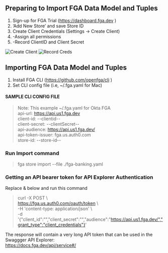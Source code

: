 ## Preparing to Import FGA Data Model and Tuples
1. Sign-up for FGA Trial (https://dashboard.fga.dev )  <br>
2. ‘Add New Store’ and save Store ID  <br>
3. Create Client Credentials (Settings -> Create Client)  <br>
4. -Assign all permissions <br>
5. -Record ClientID and Client Secret <br>

![Create Client](https://github.com/adamdrayer/fga-banking-sample/assets/48683398/9f79bf30-a064-48c1-a770-a8845e31abdf)
![Record Creds](https://github.com/adamdrayer/fga-banking-sample/assets/48683398/d5c918f3-31df-438e-b35d-bf6c9e05bf7d)

## Importing FGA Data Model and Tuples  <br>
1. Install FGA CLI (https://github.com/openfga/cli )  <br>
2. Set CLI config file (i.e, ~/.fga.yaml for Mac)  <br>

#### SAMPLE CLI CONFIG FILE  <br>
> Note: This example ~/.fga.yaml for Okta FGA <br>
> api-url: https://api.us1.fga.dev <br>
> client-id: --clientid-- <br>
> client-secret: --clientSecret-- <br>
> api-audience: https://api.us1.fga.dev/ <br>
> api-token-issuer: fga.us.auth0.com <br>
> store-id: --store-id-- <br>

### Run Import command
> fga store import --file ./fga-banking.yaml <br>

### Getting an API bearer token for API Explorer Authentication <br>
Replace <ClientID> & <ClientSecret> below and run this command <br>
> curl -X POST \ <br>
>    https://fga.us.auth0.com/oauth/token \ <br>
>    -H 'content-type: application/json' \ <br>
>    -d '{"client_id":"<clientID>","client_secret":"<ClientSecret>","audience":"https://api.us1.fga.dev/","grant_type":"client_credentials"}' <br>
   
The response will contain a very long API token that can be used in the Swaggger API Explorer: <br>
 https://docs.fga.dev/api/service#/ <br>
